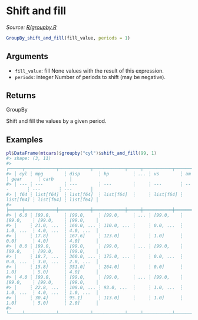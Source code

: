 # Shift and fill

*Source: [R/groupby.R](https://github.com/pola-rs/r-polars/tree/main/R/groupby.R)*

```r
GroupBy_shift_and_fill(fill_value, periods = 1)
```

## Arguments

- `fill_value`: fill None values with the result of this expression.
- `periods`: integer Number of periods to shift (may be negative).

## Returns

GroupBy

Shift and fill the values by a given period.

## Examples

<pre class='r-example'><code><span class='r-in'><span><span class='va'>pl</span><span class='op'>$</span><span class='fu'>DataFrame</span><span class='op'>(</span><span class='va'>mtcars</span><span class='op'>)</span><span class='op'>$</span><span class='fu'>groupby</span><span class='op'>(</span><span class='st'>"cyl"</span><span class='op'>)</span><span class='op'>$</span><span class='fu'>shift_and_fill</span><span class='op'>(</span><span class='fl'>99</span>, <span class='fl'>1</span><span class='op'>)</span></span></span>
<span class='r-out co'><span class='r-pr'>#&gt;</span> shape: (3, 11)</span>
<span class='r-out co'><span class='r-pr'>#&gt;</span> ┌─────┬────────────┬────────────┬────────────┬─────┬───────────┬───────────┬───────────┬───────────┐</span>
<span class='r-out co'><span class='r-pr'>#&gt;</span> │ cyl ┆ mpg        ┆ disp       ┆ hp         ┆ ... ┆ vs        ┆ am        ┆ gear      ┆ carb      │</span>
<span class='r-out co'><span class='r-pr'>#&gt;</span> │ --- ┆ ---        ┆ ---        ┆ ---        ┆     ┆ ---       ┆ ---       ┆ ---       ┆ ---       │</span>
<span class='r-out co'><span class='r-pr'>#&gt;</span> │ f64 ┆ list[f64]  ┆ list[f64]  ┆ list[f64]  ┆     ┆ list[f64] ┆ list[f64] ┆ list[f64] ┆ list[f64] │</span>
<span class='r-out co'><span class='r-pr'>#&gt;</span> ╞═════╪════════════╪════════════╪════════════╪═════╪═══════════╪═══════════╪═══════════╪═══════════╡</span>
<span class='r-out co'><span class='r-pr'>#&gt;</span> │ 6.0 ┆ [99.0,     ┆ [99.0,     ┆ [99.0,     ┆ ... ┆ [99.0,    ┆ [99.0,    ┆ [99.0,    ┆ [99.0,    │</span>
<span class='r-out co'><span class='r-pr'>#&gt;</span> │     ┆ 21.0, ...  ┆ 160.0, ... ┆ 110.0, ... ┆     ┆ 0.0, ...  ┆ 1.0, ...  ┆ 4.0, ...  ┆ 4.0, ...  │</span>
<span class='r-out co'><span class='r-pr'>#&gt;</span> │     ┆ 17.8]      ┆ 167.6]     ┆ 123.0]     ┆     ┆ 1.0]      ┆ 0.0]      ┆ 4.0]      ┆ 4.0]      │</span>
<span class='r-out co'><span class='r-pr'>#&gt;</span> │ 8.0 ┆ [99.0,     ┆ [99.0,     ┆ [99.0,     ┆ ... ┆ [99.0,    ┆ [99.0,    ┆ [99.0,    ┆ [99.0,    │</span>
<span class='r-out co'><span class='r-pr'>#&gt;</span> │     ┆ 18.7, ...  ┆ 360.0, ... ┆ 175.0, ... ┆     ┆ 0.0, ...  ┆ 0.0, ...  ┆ 3.0, ...  ┆ 2.0, ...  │</span>
<span class='r-out co'><span class='r-pr'>#&gt;</span> │     ┆ 15.8]      ┆ 351.0]     ┆ 264.0]     ┆     ┆ 0.0]      ┆ 1.0]      ┆ 5.0]      ┆ 4.0]      │</span>
<span class='r-out co'><span class='r-pr'>#&gt;</span> │ 4.0 ┆ [99.0,     ┆ [99.0,     ┆ [99.0,     ┆ ... ┆ [99.0,    ┆ [99.0,    ┆ [99.0,    ┆ [99.0,    │</span>
<span class='r-out co'><span class='r-pr'>#&gt;</span> │     ┆ 22.8, ...  ┆ 108.0, ... ┆ 93.0, ...  ┆     ┆ 1.0, ...  ┆ 1.0, ...  ┆ 4.0, ...  ┆ 1.0, ...  │</span>
<span class='r-out co'><span class='r-pr'>#&gt;</span> │     ┆ 30.4]      ┆ 95.1]      ┆ 113.0]     ┆     ┆ 1.0]      ┆ 1.0]      ┆ 5.0]      ┆ 2.0]      │</span>
<span class='r-out co'><span class='r-pr'>#&gt;</span> └─────┴────────────┴────────────┴────────────┴─────┴───────────┴───────────┴───────────┴───────────┘</span>
 </code></pre>